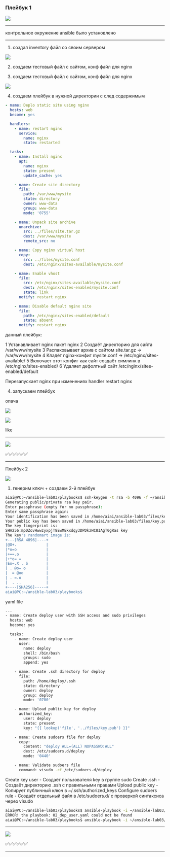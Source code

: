 ### Плейбук 1

![](1.png)

----
контрольное окружение ansible было установлено

----

1) создал inventory файл со своим сервером

![](2.png)

2) создаем тестовый файл с сайтом, конф файл для nginx


3) создаем тестовый файл с сайтом, конф файл для nginx

![](3.png)

4) создаем плейбук в нужной директории с след содержимым

```yml
- name: Deplo static site using nginx
  hosts: web
  become: yes

  handlers:
    - name: restart nginx
      service:
        name: nginx
        state: restarted

  tasks:
    - name: Install nginx
      apt:
        name: nginx
        state: present
        update_cache: yes

    - name: Create site directory
      file:
        path: /var/www/mysite
        state: directory
        owner: www-data
        group: www-data
        mode: '0755'

    - name: Unpack site archive
      unarchive:
        src: ../files/site.tar.gz
        dest: /var/www/mysite
        remote_src: no

    - name: Copy nginx virtual host
      copy:
        src: ../files/mysite.conf
        dest: /etc/nginx/sites-available/mysite.conf

    - name: Enable vhost
      file:
        src: /etc/nginx/sites-available/mysite.conf
        dest: /etc/nginx/sites-enabled/mysite.conf
        state: link
      notify: restart nginx

    - name: Disable default nginx site
      file:
        path: /etc/nginx/sites-enabled/default
        state: absent
      notify: restart nginx

```
данный плейбук:

1	Устанавливает nginx	пакет nginx
2	Создаёт директорию для сайта	/var/www/mysite
3	Распаковывает архив с сайтом	site.tar.gz → /var/www/mysite
4	Кладёт nginx-конфиг	mysite.conf → /etc/nginx/sites-available/
5	Включает этот конфиг как сайт	создаёт симлинк в /etc/nginx/sites-enabled/
6	Удаляет дефолтный сайт	/etc/nginx/sites-enabled/default

Перезапускает nginx при изменениях	handler restart nginx

4) запускаем плейбук

опача

![](4.png)


![](5.png) 

like
_____

![](6.png)

✅✅✅✅✅✅
____

Плейбук 2

![](7.png)

1) генерим ключ + создаем 2-й плейбук

```bash
aiai@PC:~/ansible-lab03/playbooks$ ssh-keygen -t rsa -b 4096 -f ~/ansible-lab03/files/key -C "key"
Generating public/private rsa key pair.
Enter passphrase (empty for no passphrase): 
Enter same passphrase again: 
Your identification has been saved in /home/aiai/ansible-lab03/files/key
Your public key has been saved in /home/aiai/ansible-lab03/files/key.pub
The key fingerprint is:
SHA256:mpDZovHwwzyxpjT8EwMEkxdqy3DPDkzHC8IAgT0gRas key
The key's randomart image is:
+---[RSA 4096]----+
|@O+.             |
|*o=o             |
|+==.o            |
|+*o= =           |
|Eo=.X . S        |
| . @o= o         |
|  = @oo          |
| . =.o           |
|  . ..           |
+----[SHA256]-----+
aiai@PC:~/ansible-lab03/playbooks$ 
```

yaml file

```bash
---
- name: Create deploy user with SSH access and sudo privileges
  hosts: web
  become: yes

  tasks:
    - name: Create deploy user
      user:
        name: deploy
        shell: /bin/bash
        groups: sudo
        append: yes

    - name: Create .ssh directory for deploy
      file:
        path: /home/deploy/.ssh
        state: directory
        owner: deploy
        group: deploy
        mode: '0700'

    - name: Upload public key for deploy
      authorized_key:
        user: deploy
        state: present
        key: "{{ lookup('file', '../files/key.pub') }}"

    - name: Create sudoers file for deploy
      copy:
        content: "deploy ALL=(ALL) NOPASSWD:ALL"
        dest: /etc/sudoers.d/deploy
        mode: '0440'

    - name: Validate sudoers file
      command: visudo -cf /etc/sudoers.d/deploy

```

Create key user	- Создаёт пользователя key в группе sudo
Create .ssh -	Создаёт директорию .ssh с правильными правами
Upload public key -	Копирует публичный ключ в ~/.ssh/authorized_keys
Configure sudoers rule	- Создаёт отдельный файл в /etc/sudoers.d/ с проверкой синтаксиса через visudo

```bash
aiai@PC:~/ansible-lab03/playbooks$ ansible-playbook -i ~/ansible-lab03/hosts.ini 02_dep_user.yaml -K
ERROR! the playbook: 02_dep_user.yaml could not be found
aiai@PC:~/ansible-lab03/playbooks$ ansible-playbook -i ~/ansible-lab03/hosts.ini 02_dep_user.yml -K
```

_____

![](9.png)

✅✅✅✅✅✅
_____